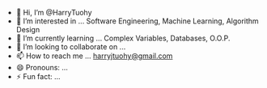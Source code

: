 - 👋 Hi, I’m @HarryTuohy
- 👀 I’m interested in ... Software Engineering, Machine Learning, Algorithm Design 
- 🌱 I’m currently learning ... Complex Variables, Databases, O.O.P.
- 💞️ I’m looking to collaborate on ... 
- 📫 How to reach me ... harryjtuohy@gmail.com
- 😄 Pronouns: ... 
- ⚡ Fun fact: ... 

<!---
HarryTuohy/HarryTuohy is a ✨ special ✨ repository because its `README.md` (this file) appears on your GitHub profile.
You can click the Preview link to take a look at your changes.
--->
